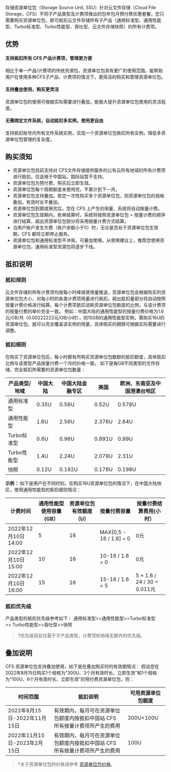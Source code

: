 存储资源单位包（Storage Source Unit, SSU）针对云文件存储（Cloud File Storage，CFS）不同子产品类型及计费项推出的包年包月预付费优惠套餐，您只需要购买资源单位包，即可抵扣云文件存储所有子产品（通用标准型、通用性能型、Turbo标准型、Turbo性能型、吞吐型、云文件存储快照）的所有计费项。

## 优势
#### 支持抵扣所有 CFS 产品计费项，管理更方便
相比于单一产品/计费项的传统资源包，资源单位包具有更广的使用范围，能帮助用户在使用多种CFS子产品、计费项的情况下，更简洁的购买和管理资源单位包。

#### 支持叠加使用，购买更灵活
资源单位包的使用可根据实际需要进行叠加，能极大提升资源单位包使用的灵活程度。

#### 无需绑定文件系统，自动抵扣多实例，使用更自由
支持抵扣账号内所有文件系统实例，实现一个资源单位包抵扣所有实例，降低多资源单位包管理的复杂度。

## 购买须知
- 资源单位包目前支持对 CFS文件存储提供服务的公有云所有地域的所有计费项进行抵扣，仅适用于中国站，国际站暂不支持。 
- 资源单位包为预付费，购买后立即生效。
- 资源单位包每个周期额度未使用完，不累计到下一月。
- 资源单位包支持叠加。若您一次性购买多个资源单位包，则资源单位包的规格叠加，有效时长不叠加。
- 资源单位包到期或用完后，您在 CFS 上产生的用量、系统将自动按量计费。
- 资源单位包生效期内，账单结算时，系统将按照资源单位包 > 按量计费的顺序进行结算，超出资源单位包部分将采用按量计费方式结算。
- 当用户账户发生欠费（账户余额小于0）时，无论是否处于资源单位包生效期，CFS 都将立即停止服务。
- 资源单位包和通用标准型不冲突，可叠加使用。从使用建议上，推荐您使用资源单位包，通用标准型资源包将逐步下线。

## 抵扣说明
### 抵扣规则
云文件存储的所有计费项均按每小时峰值使用量推送，资源单位包会根据购买的资源单位包大小，对每小时的各类计费项用量进行抵扣，超出抵扣量部分将自动按照按量计费价格进行结算。每个计费项抵扣消耗资源单位包额度的比例，与该计费项的按量付费的单价完全一致。
例如：中国大陆的通用性能型的按量付费价格为1.6元/GB/月（0.00222222元/GB/小时），则10GB的通用性能型实例，需购买16U的资源单位包，就可以完全覆盖该实例的用量，具体购买的期限可根据实际需要进行调整。

### 抵扣细则
在购买了资源单位包后，每小时都有所购买资源单位包数额的抵扣额度，具体抵扣比例与该类型产品按量付费一个月的价格一致。
如下是每GB不同类型的文件存储，完全抵扣所需要的资源单位包数量：

| 产品类型/地域  | 中国大陆  | 中国大陆金融专区 | 美国     | 欧洲、东南亚及中国港澳台地区 |
|----------|-------|----------|--------|----------------|
| 通用标准型    | 0.35U | 0.56U    | 0.52U  | 0.578U         |
| 通用性能型    | 1.6U  | 2.56U    | 2.376U | 2.64U          |
| Turbo标准型 | 0.6U  | 0.96U    | 0.891U | 0.99U          |
| Turbo性能型 | 1.4U  | 2.24U    | 2.079U | 2.31U          |
| 快照       | 0.12U | 0.192U   | 0.178U | 0.198U         |


**示例：**
如下是用户在不同时刻，在购买16U资源单位包的情况下，在中国大陆地区，使用通用性能型的抵扣细则情况：

| 计费时间              | 通用性能型使用容量(GB） | 资源单位包有效额度（U） | 按量付费容量            | 按量付费结算费用(小时）       |
|-------------------|---------------|--------------|-------------------|--------------------|
| 2022年12月10日 14:00 | 5             | 16           | MAX[0,5 - 16 / 1.6] = 0 | 0元                 |
| 2022年12月10日 15:00 | 10            | 16           | 10-16 / 1.6 = 0       | 0元                 |
| 2022年12月10日 16:00 | 15            | 16           | 15-16 / 1.6 = 5       | 5 × 1.6 / 24 / 30 = 0.011元 |

### 抵扣优先级
产品类型的抵扣优先级参考如下：
通用标准型>>通用性能型>>Turbo标准型>> Turbo性能型>>吞吐型>>快照
>?优先级目前仅基于子产品类型，计费项和地域无额外的优先级。

## 叠加说明
CFS 资源单位包支持叠加使用，如下是在叠加购买时的有效期情况：
假设您在2022年8月15日购买1个规格为“300U、3个月有效时长、立即生效”和1个规格为“100U、6个月有效时长、立即生效”的预付费资源单位包，则：

| 时间范围                   | 抵扣说明                                      | 可用资源单位包额度 |
|------------------------|-------------------------------------------|-----------|
| 2022年8月15日-2022年11月15日 | 有效期内，每月可在资源单位包额度内按抵扣中国站 CFS 所有按量计费项所产生的费用 | 300U+100U |
| 2022年11月15日-2023年2月15日 | 有效期内，每月可在资源单位包额度内按抵扣中国站 CFS 所有按量计费项所产生的费用 | 100U      |

>?关于资源单位包的价格请参考 [资源单位包价格](https://cloud.tencent.com/document/product/582/83567#.E8.B5.84.E6.BA.90.E5.8D.95.E4.BD.8D.E5.8C.85.E4.BB.B7.E6.A0.BC)。

